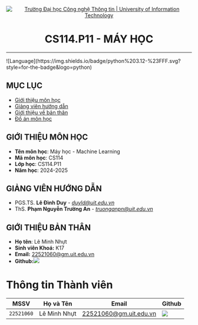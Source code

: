 <!-- Banner -->
<p align="center">
  <a href="https://www.uit.edu.vn/" title="Trường Đại học Công nghệ Thông tin" style="border: none;">
    <img src="https://i.imgur.com/WmMnSRt.png" alt="Trường Đại học Công nghệ Thông tin | University of Information Technology">
  </a>
</p>

<h1 align="center"><b>CS114.P11 - MÁY HỌC</b></h1>

<hr>
<!-- Badge -->
![Language](https://img.shields.io/badge/python%203.12-%23FFF.svg?style=for-the-badge&logo=python)

## MỤC LỤC
* [ Giới thiệu môn học](#gioithieumonhoc)
* [ Giảng viên hướng dẫn](#giangvien)
* [ Giới thiệu về bản thân](#banthan)
* [ Đồ án môn học](#doan)

## GIỚI THIỆU MÔN HỌC
<a name ='gioithieumonhoc'></a>

* **Tên môn học**: Máy học - Machine Learning
* **Mã môn học**: CS114
* **Lớp học**: CS114.P11
* **Năm học**: 2024-2025

## GIẢNG VIÊN HƯỚNG DẪN
<a name="giangvien"></a>
* PGS.TS. **Lê Đình Duy** - *duyld@uit.edu.vn*
* ThS. **Phạm Nguyễn Trường An** - *truonganpn@uit.edu.vn*

## GIỚI THIỆU BẢN THÂN

* **Họ tên**: Lê Minh Nhựt
* **Sinh viên Khoá:** K17
* **Email:** 22521060@gm.uit.edu.vn
* **Github:**[![](https://img.shields.io/badge/leeminsun1205-%2324292f.svg?style=flat-square&logo=github      )](https://github.com/leeminsun1205) 

# Thông tin Thành viên
| MSSV       | Họ và Tên          | Email                   | Github                                                                                                                      |
| ---------- | ------------------ | ----------------------- | --------------------------------------------------------------------------------------------------------------------------- |
| `22521060` | Lê Minh Nhựt| 22521060@gm.uit.edu.vn | [![](https://img.shields.io/badge/leeminsun1205-%2324292f.svg?style=flat-square&logo=github      )](https://github.com/leeminsun1205) |
